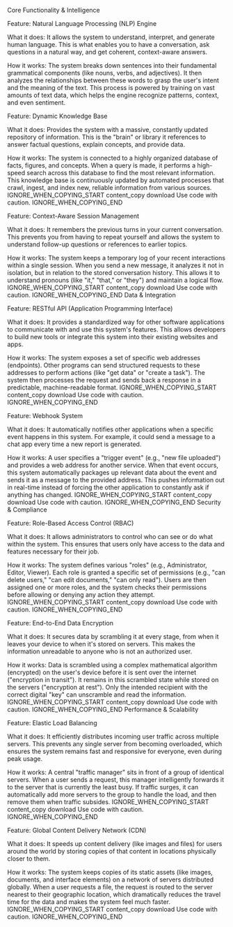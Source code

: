 Core Functionality & Intelligence

Feature: Natural Language Processing (NLP) Engine

What it does: 
It allows the system to understand, interpret, and generate human language. This is what enables you to have a conversation, ask questions in a natural way, and get coherent, context-aware answers.

How it works: 
The system breaks down sentences into their fundamental grammatical components (like nouns, verbs, and adjectives). It then analyzes the relationships between these words to grasp the user's intent and the meaning of the text. This process is powered by training on vast amounts of text data, which helps the engine recognize patterns, context, and even sentiment.


Feature: Dynamic Knowledge Base

What it does: 
Provides the system with a massive, constantly updated repository of information. This is the "brain" or library it references to answer factual questions, explain concepts, and provide data.

How it works: 
The system is connected to a highly organized database of facts, figures, and concepts. When a query is made, it performs a high-speed search across this database to find the most relevant information. This knowledge base is continuously updated by automated processes that crawl, ingest, and index new, reliable information from various sources.
IGNORE_WHEN_COPYING_START
content_copy
download
Use code with caution.
IGNORE_WHEN_COPYING_END

Feature: Context-Aware Session Management

What it does: 
It remembers the previous turns in your current conversation. This prevents you from having to repeat yourself and allows the system to understand follow-up questions or references to earlier topics.

How it works: 
The system keeps a temporary log of your recent interactions within a single session. When you send a new message, it analyzes it not in isolation, but in relation to the stored conversation history. This allows it to understand pronouns (like "it," "that," or "they") and maintain a logical flow.
IGNORE_WHEN_COPYING_START
content_copy
download
Use code with caution.
IGNORE_WHEN_COPYING_END
Data & Integration

Feature: RESTful API (Application Programming Interface)

What it does: 
It provides a standardized way for other software applications to communicate with and use this system's features. This allows developers to build new tools or integrate this system into their existing websites and apps.

How it works: 
The system exposes a set of specific web addresses (endpoints). Other programs can send structured requests to these addresses to perform actions (like "get data" or "create a task"). The system then processes the request and sends back a response in a predictable, machine-readable format.
IGNORE_WHEN_COPYING_START
content_copy
download
Use code with caution.
IGNORE_WHEN_COPYING_END

Feature: Webhook System

What it does: 
It automatically notifies other applications when a specific event happens in this system. For example, it could send a message to a chat app every time a new report is generated.

How it works: 
A user specifies a "trigger event" (e.g., "new file uploaded") and provides a web address for another service. When that event occurs, this system automatically packages up relevant data about the event and sends it as a message to the provided address. This pushes information out in real-time instead of forcing the other application to constantly ask if anything has changed.
IGNORE_WHEN_COPYING_START
content_copy
download
Use code with caution.
IGNORE_WHEN_COPYING_END
Security & Compliance

Feature: Role-Based Access Control (RBAC)

What it does: 
It allows administrators to control who can see or do what within the system. This ensures that users only have access to the data and features necessary for their job.

How it works: 
The system defines various "roles" (e.g., Administrator, Editor, Viewer). Each role is granted a specific set of permissions (e.g., "can delete users," "can edit documents," "can only read"). Users are then assigned one or more roles, and the system checks their permissions before allowing or denying any action they attempt.
IGNORE_WHEN_COPYING_START
content_copy
download
Use code with caution.
IGNORE_WHEN_COPYING_END

Feature: End-to-End Data Encryption

What it does: 
It secures data by scrambling it at every stage, from when it leaves your device to when it's stored on servers. This makes the information unreadable to anyone who is not an authorized user.

How it works: 
Data is scrambled using a complex mathematical algorithm (encrypted) on the user's device before it is sent over the internet ("encryption in transit"). It remains in this scrambled state while stored on the servers ("encryption at rest"). Only the intended recipient with the correct digital "key" can unscramble and read the information.
IGNORE_WHEN_COPYING_START
content_copy
download
Use code with caution.
IGNORE_WHEN_COPYING_END
Performance & Scalability

Feature: Elastic Load Balancing

What it does: 
It efficiently distributes incoming user traffic across multiple servers. This prevents any single server from becoming overloaded, which ensures the system remains fast and responsive for everyone, even during peak usage.

How it works: 
A central "traffic manager" sits in front of a group of identical servers. When a user sends a request, this manager intelligently forwards it to the server that is currently the least busy. If traffic surges, it can automatically add more servers to the group to handle the load, and then remove them when traffic subsides.
IGNORE_WHEN_COPYING_START
content_copy
download
Use code with caution.
IGNORE_WHEN_COPYING_END

Feature: Global Content Delivery Network (CDN)

What it does: 
It speeds up content delivery (like images and files) for users around the world by storing copies of that content in locations physically closer to them.

How it works: 
The system keeps copies of its static assets (like images, documents, and interface elements) on a network of servers distributed globally. When a user requests a file, the request is routed to the server nearest to their geographic location, which dramatically reduces the travel time for the data and makes the system feel much faster.
IGNORE_WHEN_COPYING_START
content_copy
download
Use code with caution.
IGNORE_WHEN_COPYING_END